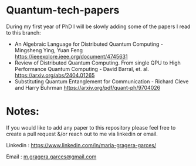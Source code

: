 # Quantum-tech-papers
During my first year of PhD I will be slowly adding some of the papers I read to this branch:

- An Algebraic Language for Distributed Quantum Computing - Mingsheng Ying, Yuan Feng
       https://ieeexplore.ieee.org/document/4745631
- Review of Distributed Quantum Computing. From single QPU to High Performance Quantum Computing - David Barral, et. al.
       https://arxiv.org/abs/2404.01265
- Substituting Quantum Entanglement for Communication - Richard Cleve and Harry Buhrman
       https://arxiv.org/pdf/quant-ph/9704026

# Notes:
If you would like to add any paper to this repository please feel free to create a pull request &/or reach out to me via linkedin or email.

Linkedin : https://www.linkedin.com/in/maria-gragera-garces/

Email : m.gragera.garces@gmail.com

